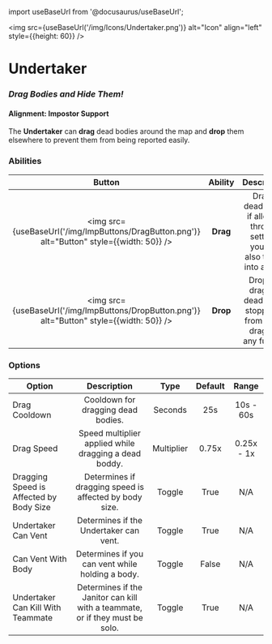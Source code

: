 import useBaseUrl from '@docusaurus/useBaseUrl';

<img src={useBaseUrl('/img/Icons/Undertaker.png')} alt="Icon" align="left" style={{height: 60}} />

# Undertaker

### _Drag Bodies and Hide Them!_

#### **Alignment:** Impostor Support

The **Undertaker** can **drag** dead bodies around the map and **drop** them elsewhere to prevent them from being reported easily.

### Abilities

|                                           Button                                            | Ability  |                                   Description                                   |         Type          |
| :-----------------------------------------------------------------------------------------: | :------: | :-----------------------------------------------------------------------------: | :-------------------: |
| <img src={useBaseUrl('/img/ImpButtons/DragButton.png')} alt="Button" style={{width: 50}} /> | **Drag** | Drag a dead body, if allowed through settings you can also take it into a vent. | Dead Body Interaction |
| <img src={useBaseUrl('/img/ImpButtons/DropButton.png')} alt="Button" style={{width: 50}} /> | **Drop** |     Drop the dragged dead body, stopping it from being dragged any further.     | Dead Body Interaction |

### Options

| Option                                  |                                 Description                                  |    Type    | Default |   Range    |
| --------------------------------------- | :--------------------------------------------------------------------------: | :--------: | :-----: | :--------: |
| Drag Cooldown                           |                      Cooldown for dragging dead bodies.                      |  Seconds   |   25s   | 10s - 60s  |
| Drag Speed                              |            Speed multiplier applied while dragging a dead boddy.             | Multiplier |  0.75x  | 0.25x - 1x |
| Dragging Speed is Affected by Body Size |            Determines if dragging speed is affected by body size.            |   Toggle   |  True   |    N/A     |
| Undertaker Can Vent                     |                    Determines if the Undertaker can vent.                    |   Toggle   |  True   |    N/A     |
| Can Vent With Body                      |               Determines if you can vent while holding a body.               |   Toggle   |  False  |    N/A     |
| Undertaker Can Kill With Teammate       | Determines if the Janitor can kill with a teammate, or if they must be solo. |   Toggle   |  True   |    N/A     |
